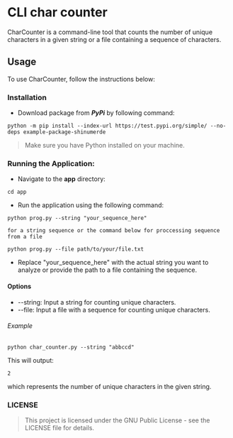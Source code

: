 # CLI char counter

CharCounter is a command-line tool that counts the number of unique characters in a given string or a file containing a
sequence of characters.

## Usage

To use CharCounter, follow the instructions below:

### Installation

- Download package from _**PyPi**_ by following command:

```python -m pip install --index-url https://test.pypi.org/simple/ --no-deps example-package-shinumerde```

> Make sure you have Python installed on your machine.

### Running the Application:

- Navigate to the **app** directory:

```cd app```

- Run the application using the following command:

```python prog.py --string "your_sequence_here"```
    
    for a string sequence or the command below for proccessing sequence from a file

```python prog.py --file path/to/your/file.txt```

- Replace "your_sequence_here" with the actual string you want to analyze or provide the path to a file containing the sequence.

#### Options
- --string: Input a string for counting unique characters.
- --file: Input a file with a sequence for counting unique characters.

###### Example

```python char_counter.py --string "abbccd"```

This will output:

    2
which represents the number of unique characters in the given string.

### LICENSE
>This project is licensed under the GNU Public License - see the LICENSE file for details.